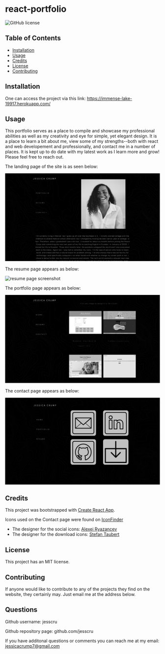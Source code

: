 # react-portfolio

![GitHub license](https://img.shields.io/badge/license-MIT-blue.svg)

## Table of Contents 

* [Installation](#installation)
* [Usage](#usage)
* [Credits](#credits)
* [License](#license)
* [Contributing](#contributing)

## Installation

One can access the project via this link: https://immense-lake-19917.herokuapp.com/

## Usage 

This portfolio serves as a place to compile and showcase my professional abilities as well as my creativity and eye for simple, yet elegant design. It is a place to learn a bit about me, view some of my strengths--both with react and web developement and professionally, and contact me in a number of places. It is kept up to do date with my latest work as I learn more and grow! Please feel free to reach out. 

The landing page of the site is as seen below:

![landing page screenshot](./src/assets/images/home-screenshot.png)

The resume page appears as below:

![resume page screenshot](./src/assets/images/Resume-screenshot.png)

The portfolio page appears as below:

![portfolio page screenshot](./src/assets/images/portfolio-screenshot.png)

The contact page appears as below:

![contact page screenshot](./src/assets/images/contact-screeshot.png)


## Credits

This project was bootstrapped with [Create React App](https://github.com/facebook/create-react-app).

Icons used on the Contact page were found on [IconFinder](https://www.iconfinder.com) 
* The designer for the social icons: [Alexei Ryazancev](https://www.iconfinder.com/GlumPix)
* The designer for the download icons: [Stefan Taubert](https://www.iconfinder.com/stefantaubert)

## License

This project has an MIT license. 

## Contributing

If anyone would like to contribute to any of the projects they find on the website, they certainly may. Just email me at the address below. 

## Questions 

Github username: jesscru

Github repository page: github.com/jesscru

If you have additonal questions or comments you can reach me at my email: jessicacrump7@gmail.com
